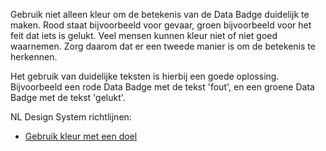 <!-- @license CC0-1.0 -->

Gebruik niet alleen kleur om de betekenis van de Data Badge duidelijk te maken. Rood staat bijvoorbeeld voor gevaar, groen bijvoorbeeld voor het feit dat iets is gelukt. Veel mensen kunnen kleur niet of niet goed waarnemen. Zorg daarom dat er een tweede manier is om de betekenis te herkennen.

Het gebruik van duidelijke teksten is hierbij een goede oplossing. Bijvoorbeeld een rode Data Badge met de tekst 'fout', en een groene Data Badge met de tekst 'gelukt'.

NL Design System richtlijnen:

- [Gebruik kleur met een doel](/richtlijnen/stijl/kleuren/doel)
